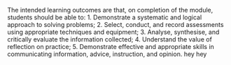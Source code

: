 The intended learning outcomes are that, on completion of the module, students should be able to: 1. Demonstrate a systematic and logical approach to solving problems; 2. Select, conduct, and record assessments using appropriate techniques and equipment; 3. Analyse, synthesise, and critically   evaluate the information collected; 4. Understand the value of reflection on practice; 5. Demonstrate effective and appropriate skills in communicating information, advice, instruction, and opinion.
hey
hey
